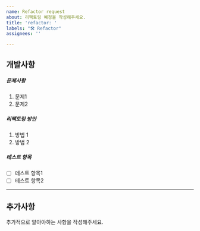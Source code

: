 ```yaml
---
name: Refactor request
about: 리팩토링 예정을 작성해주세요.
title: 'refactor: '
labels: "🛠 Refactor"
assignees: ''

---
```


## 개발사항

##### 문제사항

1. 문제1
2. 문제2

##### 리팩토링 방안

1. 방법 1
2. 방법 2

##### 테스트 항목

- [ ] 테스트 항목1
- [ ] 테스트 항목2

---


## 추가사항

추가적으로 알아야하는 사항을 작성해주세요.
